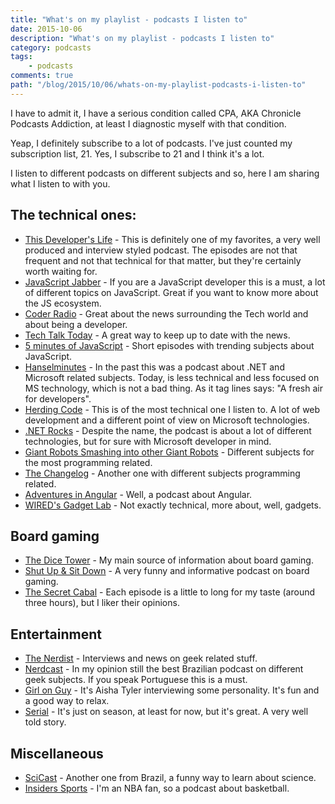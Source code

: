 ```yaml
---
title: "What's on my playlist - podcasts I listen to"
date: 2015-10-06
description: "What's on my playlist - podcasts I listen to"
category: podcasts
tags:
    - podcasts
comments: true
path: "/blog/2015/10/06/whats-on-my-playlist-podcasts-i-listen-to"
---
```


I have to admit it, I have a serious condition called CPA, AKA Chronicle Podcasts Addiction, at least I diagnostic myself with that condition.

Yeap, I definitely subscribe to a lot of podcasts. I've just counted my subscription list, 21. Yes, I subscribe to 21 and I think it's a lot.

I listen to different podcasts on different subjects and so, here I am sharing what I listen to with you.

## The technical ones:

-   [This Developer's Life](http://thisdeveloperslife.com/) - This is definitely one of my favorites, a very well produced and interview styled podcast. The episodes are not that frequent and not that technical for that matter, but they're certainly worth waiting for.
-   [JavaScript Jabber](https://devchat.tv/js-jabber) - If you are a JavaScript developer this is a must, a lot of different topics on JavaScript. Great if you want to know more about the JS ecosystem.
-   [Coder Radio](http://www.jupiterbroadcasting.com/show/coderradio/) - Great about the news surrounding the Tech world and about being a developer.
-   [Tech Talk Today](http://www.jupiterbroadcasting.com/show/today/) - A great way to keep up to date with the news.
-   [5 minutes of JavaScript](https://fivejs.codeschool.com/) - Short episodes with trending subjects about JavaScript.
-   [Hanselminutes](http://hanselminutes.com/) - In the past this was a podcast about .NET and Microsoft related subjects. Today, is less technical and less focused on MS technology, which is not a bad thing. As it tag lines says: "A fresh air for developers".
-   [Herding Code](http://herdingcode.com/) - This is of the most technical one I listen to. A lot of web development and a different point of view on Microsoft technologies.
-   [.NET Rocks](http://dotnetrocks.com/) - Despite the name, the podcast is about a lot of different technologies, but for sure with Microsoft developer in mind.
-   [Giant Robots Smashing into other Giant Robots](http://giantrobots.fm/) - Different subjects for the most programming related.
-   [The Changelog](https://changelog.com/) - Another one with different subjects programming related.
-   [Adventures in Angular](https://devchat.tv/adventures-in-angular/) - Well, a podcast about Angular.
-   [WIRED's Gadget Lab](http://www.wired.com/tag/gadget-lab-podcasts/) - Not exactly technical, more about, well, gadgets.

## Board gaming

-   [The Dice Tower](http://www.dicetower.com/game-podcast/dice-tower) - My main source of information about board gaming.
-   [Shut Up & Sit Down](http://www.shutupandsitdown.com/podcast/) - A very funny and informative podcast on board gaming.
-   [The Secret Cabal](http://www.thesecretcabal.com/) - Each episode is a little to long for my taste (around three hours), but I liker their opinions.

## Entertainment

-   [The Nerdist](http://nerdist.com/podcasts/nerdist-podcast-channel/) - Interviews and news on geek related stuff.
-   [Nerdcast](http://jovemnerd.com.br/categoria/nerdcast/) - In my opinion still the best Brazilian podcast on different geek subjects. If you speak Portuguese this is a must.
-   [Girl on Guy](http://girlonguy.net/) - It's Aisha Tyler interviewing some personality. It's fun and a good way to relax.
-   [Serial](http://serialpodcast.org/) - It's just on season, at least for now, but it's great. A very well told story.

## Miscellaneous

-   [SciCast](http://www.scicast.com.br/) - Another one from Brazil, a funny way to learn about science.
-   [Insiders Sports](https://itunes.apple.com/us/podcast/insiders-sports-podcast/id1002925891?mt=2) - I'm an NBA fan, so a podcast about basketball.
